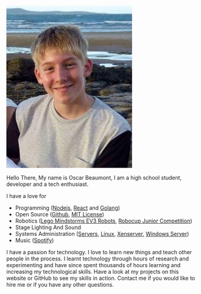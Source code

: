 ---
---
![Me (Oscar Beaumont)](assets/oscar.jpg)

Hello There,
My name is Oscar Beaumont, I am a high school student, developer and a tech enthusiast.

I have a love for
* Programming ([Nodejs](https://nodejs.org/), [React](https://reactjs.org/) and [Golang](https://golang.org))
* Open Source ([Github](https://github.com/oscartbeaumont), [MIT License](https://opensource.org/licenses/MIT))
* Robotics ([Lego Mindstorms EV3 Robots](https://www.lego.com/mindstorms/about-ev3), [Robocup Junior Competition](http://www.robocupjunior.org.au/))
* Stage Lighting And Sound
* Systems Administration ([Servers](https://www.servermonkey.com/), [Linux](https://www.linux.com/), [Xenserver](https://xcp-ng.org/), [Windows Server](https://www.microsoft.com/cloud-platform/windows-server))
* Music ([Spotify](https://open.spotify.com/user/oscartbeaumont))

I have a passion for technology. I love to learn new things and teach other people in the process. I learnt technology through hours of research and experimenting and have since spent thousands of hours learning and increasing my technological skills. Have a look at my projects on this website or GitHub to see my skills in action. Contact me if you would like to hire me or if you have any other questions.
